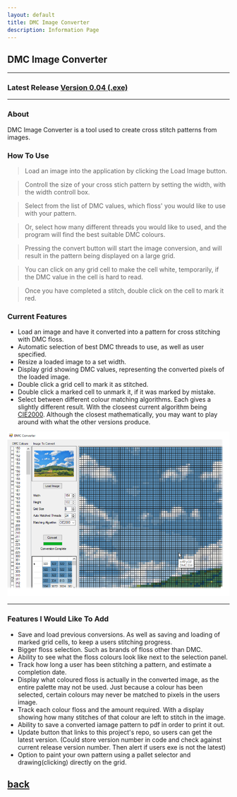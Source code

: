 ```yaml
---
layout: default
title: DMC Image Converter
description: Information Page
---
```


## DMC Image Converter

---
### Latest Release [Version 0.04 (.exe)](./DMCConverter.exe)
---
### About
DMC Image Converter is a tool used to create cross stitch patterns from images.

### How To Use
> Load an image into the application by clicking the Load Image button.

> Controll the size of your cross stich pattern by setting the width, with the width controll box.

> Select from the list of DMC values, which floss' you would like to use with your pattern.

> Or, select how many different threads you would like to used, and the program will find the best suitable DMC colours.

> Pressing the convert button will start the image conversion, and will result in the pattern being displayed on a large grid.

> You can click on any grid cell to make the cell white, temporarily, if the DMC value in the cell is hard to read.

> Once you have completed a stitch, double click on the cell to mark it red.

### Current Features
- Load an image and have it converted into a pattern for cross stitching with DMC floss.
- Automatic selection of best DMC threads to use, as well as user specified.
- Resize a loaded image to a set width.
- Display grid showing DMC values, representing the converted pixels of the loaded image.
- Double click a grid cell to mark it as stitched.
- Double click a marked cell to unmark it, if it was marked by mistake.
- Select between different colour matching algorithms. Each gives a slightly different result. With the closeest current algorithm being [CIE2000](https://en.wikipedia.org/wiki/Color_difference#CIELAB_%CE%94E*). Although the closest mathematically, you may want to play around with what the other versions produce.

![Converter Screenshot](./screenshot.png)

---
### Features I Would Like To Add
- Save and load previous conversions. As well as saving and loading of marked grid cells, to keep a users stitching progress.
- Bigger floss selection. Such as brands of floss other than DMC.
- Ability to see what the floss colours look like next to the selection panel.
- Track how long a user has been stitching a pattern, and estimate a completion date.
- Display what coloured floss is actually in the converted image, as the entire palette may not be used. Just because a colour has been selected, certain colours may never be matched to pixels in the users image.
- Track each colour floss and the amount required. With a display showing how many stitches of that colour are left to stitch in the image.
- Ability to save a converted iamage pattern to pdf in order to print it out.
- Update button that links to this project's repo, so users can get the latest version. (Could store version number in code and check against current release version number. Then alert if users exe is not the latest)
- Option to paint your own pattern using a pallet selector and drawing(clicking) directly on the grid.

## [back](./)
